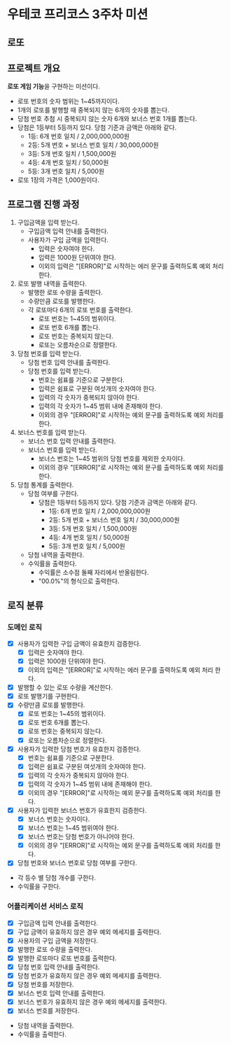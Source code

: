 # 우테코 프리코스 3주차 미션

## 로또

## 프로젝트 개요

**로또 게임 기능**을 구현하는 미션이다.
- 로또 번호의 숫자 범위는 1~45까지이다.
- 1개의 로또를 발행할 때 중복되지 않는 6개의 숫자를 뽑는다.
- 당첨 번호 추첨 시 중복되지 않는 숫자 6개와 보너스 번호 1개를 뽑는다.
- 당첨은 1등부터 5등까지 있다. 당첨 기준과 금액은 아래와 같다.
    - 1등: 6개 번호 일치 / 2,000,000,000원
    - 2등: 5개 번호 + 보너스 번호 일치 / 30,000,000원
    - 3등: 5개 번호 일치 / 1,500,000원
    - 4등: 4개 번호 일치 / 50,000원
    - 5등: 3개 번호 일치 / 5,000원
- 로또 1장의 가격은 1,000원이다.

## 프로그램 진행 과정
1. 구입금액을 입력 받는다.
   - 구입금액 입력 안내를 출력한다.
   - 사용자가 구입 금액을 입력한다.
     - 입력은 숫자여야 한다. 
     - 입력은 1000원 단위여야 한다.
     - 이외의 입력은 "[ERROR]"로 시작하는 에러 문구를 출력하도록 예외 처리 한다.
2. 로또 발행 내역을 출력한다.
   - 발행한 로또 수량을 출력한다.
   - 수량만큼 로또를 발행한다.
   - 각 로또마다 6개의 로또 번호를 출력한다.
     - 로또 번호는 1~45의 범위이다.
     - 로또 번호 6개를 뽑는다.
     - 로또 번호는 중복되지 않는다.
     - 로또는 오름차순으로 정렬한다.
3. 당첨 번호를 입력 받는다.
   - 당첨 번호 입력 안내를 출력한다.
   - 당첨 번호를 입력 받는다.
     - 번호는 쉼표를 기준으로 구분한다.
     - 입력은 쉼표로 구분된 여섯개의 숫자여야 한다.
     - 입력의 각 숫자가 중복되지 않아야 한다.
     - 입력의 각 숫자가 1~45 범위 내에 존재해야 한다.
     - 이외의 경우 "[ERROR]"로 시작하는 예외 문구를 출력하도록 예외 처리를 한다.
4. 보너스 번호를 입력 받는다.
   - 보너스 번호 입력 안내를 출력한다.
   - 보너스 번호를 입력 받는다.
     - 보너스 번호는 1~45 범위의 당첨 번호를 제외한 숫자이다.
     - 이외의 경우 "[ERROR]"로 시작하는 예외 문구를 출력하도록 예외 처리를 한다.
5. 당첨 통계를 출력한다.
   - 당첨 여부를 구한다.
     - 당첨은 1등부터 5등까지 있다. 당첨 기준과 금액은 아래와 같다.
       - 1등: 6개 번호 일치 / 2,000,000,000원
       - 2등: 5개 번호 + 보너스 번호 일치 / 30,000,000원
       - 3등: 5개 번호 일치 / 1,500,000원
       - 4등: 4개 번호 일치 / 50,000원
       - 5등: 3개 번호 일치 / 5,000원
   - 당첨 내역을 출력한다.
   - 수익률을 출력한다.
     - 수익률은 소수점 둘째 자리에서 반올림한다.
     - "00.0%"의 형식으로 출력한다.

## 로직 분류
### 도메인 로직
- [x] 사용자가 입력한 구입 금액이 유효한지 검증한다.
  - [x] 입력은 숫자여야 한다.
  - [x] 입력은 1000원 단위여야 한다.
  - [x] 이외의 입력은 "[ERROR]"로 시작하는 에러 문구를 출력하도록 예외 처리 한다.
- [x] 발행할 수 있는 로또 수량을 계산한다.
- [x] 로또 발행기를 구현한다.
- [x] 수량만큼 로또를 발행한다.
  - [x] 로또 번호는 1~45의 범위이다.
  - [x] 로또 번호 6개를 뽑는다.
  - [x] 로또 번호는 중복되지 않는다.
  - [x] 로또는 오름차순으로 정렬한다.
- [x] 사용자가 입력한 당첨 번호가 유효한지 검증한다.
  - [x] 번호는 쉼표를 기준으로 구분한다.
  - [x] 입력은 쉼표로 구분된 여섯개의 숫자여야 한다.
  - [x] 입력의 각 숫자가 중복되지 않아야 한다.
  - [x] 입력의 각 숫자가 1~45 범위 내에 존재해야 한다.
  - [x] 이외의 경우 "[ERROR]"로 시작하는 예외 문구를 출력하도록 예외 처리를 한다.
- [x] 사용자가 입력한 보너스 번호가 유효한지 검증한다.
  - [x] 보너스 번호는 숫자이다.
  - [x] 보너스 번호는 1~45 범위여야 한다.
  - [x] 보너스 번호는 당첨 번호가 아니어야 한다.
  - [x] 이외의 경우 "[ERROR]"로 시작하는 예외 문구를 출력하도록 예외 처리를 한다.
- [x] 당첨 번호와 보너스 번호로 당첨 여부를 구한다.
- 각 등수 별 당첨 개수를 구한다.
- 수익률을 구한다.
### 어플리케이션 서비스 로직
- [x] 구입금액 입력 안내를 출력한다.
- [x] 구입 금액이 유효하지 않은 경우 예외 메세지를 출력한다.
- [x] 사용자의 구입 금액을 저장한다.
- [x] 발행한 로또 수량을 출력한다.
- [x] 발행한 로또마다 로또 번호를 출력한다.
- [x] 당첨 번호 입력 안내를 출력한다.
- [x] 당첨 번호가 유효하지 않은 경우 예외 메세지를 출력한다.
- [x] 당첨 번호를 저장한다.
- [x] 보너스 번호 입력 안내를 출력한다.
- [x] 보너스 번호가 유효하지 않은 경우 예외 메세지를 출력한다.
- [X] 보너스 번호를 저장한다.
- 당첨 내역을 출력한다.
- 수익률을 출력한다.